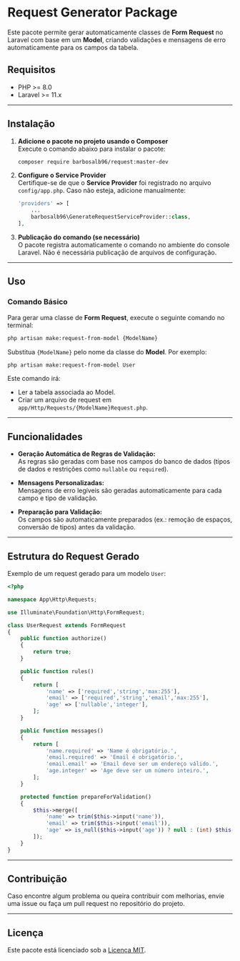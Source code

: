 
# Request Generator Package

Este pacote permite gerar automaticamente classes de **Form Request** no Laravel com base em um **Model**, criando validações e mensagens de erro automaticamente para os campos da tabela.

## Requisitos

- PHP >= 8.0
- Laravel >= 11.x

---

## Instalação

1. **Adicione o pacote no projeto usando o Composer**  
   Execute o comando abaixo para instalar o pacote:

   ```bash
   composer require barbosalb96/request:master-dev 
   ```

2. **Configure o Service Provider**  
   Certifique-se de que o **Service Provider** foi registrado no arquivo `config/app.php`. Caso não esteja, adicione manualmente:

   ```php
   'providers' => [
       ...
       barbosalb96\GenerateRequestServiceProvider::class,
   ],
   ```

3. **Publicação do comando (se necessário)**  
   O pacote registra automaticamente o comando no ambiente do console Laravel. Não é necessária publicação de arquivos de configuração.

---

## Uso

### Comando Básico

Para gerar uma classe de **Form Request**, execute o seguinte comando no terminal:

```bash
php artisan make:request-from-model {ModelName}
```

Substitua `{ModelName}` pelo nome da classe do **Model**. Por exemplo:

```bash
php artisan make:request-from-model User
```

Este comando irá:

- Ler a tabela associada ao Model.
- Criar um arquivo de request em `app/Http/Requests/{ModelName}Request.php`.

---

## Funcionalidades

- **Geração Automática de Regras de Validação:**  
  As regras são geradas com base nos campos do banco de dados (tipos de dados e restrições como `nullable` ou `required`).

- **Mensagens Personalizadas:**  
  Mensagens de erro legíveis são geradas automaticamente para cada campo e tipo de validação.

- **Preparação para Validação:**  
  Os campos são automaticamente preparados (ex.: remoção de espaços, conversão de tipos) antes da validação.

---

## Estrutura do Request Gerado

Exemplo de um request gerado para um modelo `User`:

```php
<?php

namespace App\Http\Requests;

use Illuminate\Foundation\Http\FormRequest;

class UserRequest extends FormRequest
{
    public function authorize()
    {
        return true;
    }

    public function rules()
    {
        return [
            'name' => ['required','string','max:255'],
            'email' => ['required','string','email','max:255'],
            'age' => ['nullable','integer'],
        ];
    }

    public function messages()
    {
        return [
            'name.required' => 'Name é obrigatório.',
            'email.required' => 'Email é obrigatório.',
            'email.email' => 'Email deve ser um endereço válido.',
            'age.integer' => 'Age deve ser um número inteiro.',
        ];
    }

    protected function prepareForValidation()
    {
        $this->merge([
            'name' => trim($this->input('name')),
            'email' => trim($this->input('email')),
            'age' => is_null($this->input('age')) ? null : (int) $this->input('age'),
        ]);
    }
}
```

---

## Contribuição

Caso encontre algum problema ou queira contribuir com melhorias, envie uma issue ou faça um pull request no repositório do projeto.

---

## Licença

Este pacote está licenciado sob a [Licença MIT](LICENSE).
